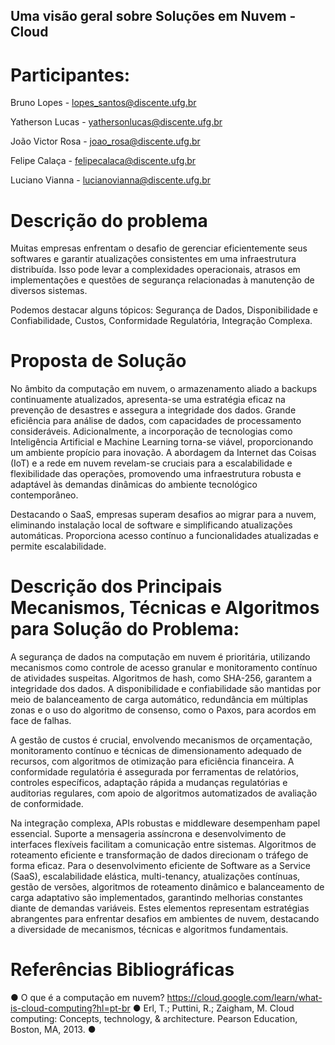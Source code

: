 ## Uma visão geral sobre Soluções em Nuvem - Cloud

# Participantes: 

Bruno Lopes - lopes_santos@discente.ufg.br

Yatherson Lucas - yathersonlucas@discente.ufg.br

João Victor Rosa - joao_rosa@discente.ufg.br

Felipe Calaça - felipecalaca@discente.ufg.br

Luciano Vianna - lucianovianna@discente.ufg.br

# Descrição do problema

Muitas empresas enfrentam o desafio de gerenciar eficientemente seus softwares e garantir atualizações consistentes em uma infraestrutura distribuída. Isso pode levar a complexidades operacionais, atrasos em implementações e questões de segurança relacionadas à manutenção de diversos sistemas.

Podemos destacar alguns tópicos: Segurança de Dados, Disponibilidade e Confiabilidade, Custos, Conformidade Regulatória, Integração Complexa.

# Proposta de Solução

No âmbito da computação em nuvem, o armazenamento aliado a backups continuamente atualizados, apresenta-se  uma estratégia eficaz na prevenção de desastres e assegura a integridade dos dados. Grande eficiência para análise de dados, com capacidades de processamento consideráveis. Adicionalmente, a incorporação de tecnologias como Inteligência Artificial e Machine Learning torna-se viável, proporcionando um ambiente propício para inovação. A abordagem da Internet das Coisas (IoT) e a rede em nuvem revelam-se cruciais para a escalabilidade e flexibilidade das operações, promovendo uma infraestrutura robusta e adaptável às demandas dinâmicas do ambiente tecnológico contemporâneo. 

Destacando o SaaS, empresas superam desafios ao migrar para a nuvem, eliminando instalação local de software e simplificando atualizações automáticas. Proporciona acesso contínuo a funcionalidades atualizadas e permite escalabilidade.

# Descrição dos Principais Mecanismos, Técnicas e Algoritmos para Solução do Problema:

A segurança de dados na computação em nuvem é prioritária, utilizando mecanismos como controle de acesso granular e monitoramento contínuo de atividades suspeitas. Algoritmos de hash, como SHA-256, garantem a integridade dos dados. A disponibilidade e confiabilidade são mantidas por meio de balanceamento de carga automático, redundância em múltiplas zonas e o uso do algoritmo de consenso, como o Paxos, para acordos em face de falhas.

A gestão de custos é crucial, envolvendo mecanismos de orçamentação, monitoramento contínuo e técnicas de dimensionamento adequado de recursos, com algoritmos de otimização para eficiência financeira. A conformidade regulatória é assegurada por ferramentas de relatórios, controles específicos, adaptação rápida a mudanças regulatórias e auditorias regulares, com apoio de algoritmos automatizados de avaliação de conformidade.

Na integração complexa, APIs robustas e middleware desempenham papel essencial. Suporte a mensageria assíncrona e desenvolvimento de interfaces flexíveis facilitam a comunicação entre sistemas. Algoritmos de roteamento eficiente e transformação de dados direcionam o tráfego de forma eficaz. Para o desenvolvimento eficiente de Software as a Service (SaaS), escalabilidade elástica, multi-tenancy, atualizações contínuas, gestão de versões, algoritmos de roteamento dinâmico e balanceamento de carga adaptativo são implementados, garantindo melhorias constantes diante de demandas variáveis. Estes elementos representam estratégias abrangentes para enfrentar desafios em ambientes de nuvem, destacando a diversidade de mecanismos, técnicas e algoritmos fundamentais.

# Referências Bibliográficas  

●	O que é a computação em nuvem? https://cloud.google.com/learn/what-is-cloud-computing?hl=pt-br
●	Erl, T.; Puttini, R.; Zaigham, M. Cloud computing: Concepts, technology, & architecture. Pearson Education, Boston, MA, 2013.
●	

